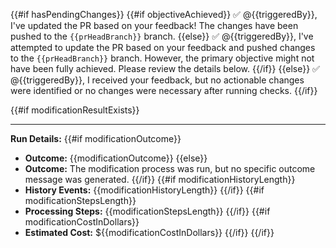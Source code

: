{{#if hasPendingChanges}}
{{#if objectiveAchieved}}
✅ @{{triggeredBy}}, I've updated the PR based on your feedback! The changes have been pushed to the `{{prHeadBranch}}` branch.
{{else}}
✅ @{{triggeredBy}}, I've attempted to update the PR based on your feedback and pushed changes to the `{{prHeadBranch}}` branch. However, the primary objective might not have been fully achieved. Please review the details below.
{{/if}}
{{else}}
✅ @{{triggeredBy}}, I received your feedback, but no actionable changes were identified or no changes were necessary after running checks.
{{/if}}

{{#if modificationResultExists}}

---

**Run Details:**
{{#if modificationOutcome}}

- **Outcome:** {{modificationOutcome}}
  {{else}}
- **Outcome:** The modification process was run, but no specific outcome message was generated.
  {{/if}}
  {{#if modificationHistoryLength}}
- **History Events:** {{modificationHistoryLength}}
  {{/if}}
  {{#if modificationStepsLength}}
- **Processing Steps:** {{modificationStepsLength}}
  {{/if}}
  {{#if modificationCostInDollars}}
- **Estimated Cost:** ${{modificationCostInDollars}}
  {{/if}}
  {{/if}}
